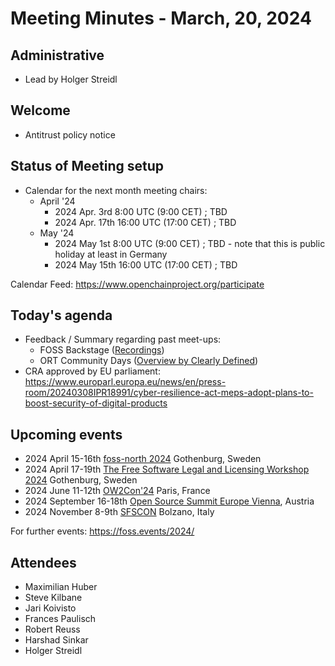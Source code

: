 # Meeting Minutes - March, 20, 2024

## Administrative

   * Lead by Holger Streidl
       
## Welcome

   * Antitrust policy notice

## Status of Meeting setup

* Calendar for the next month meeting chairs:
   * April '24 
      * 2024 Apr. 3rd 8:00 UTC (9:00 CET) ; TBD
      * 2024 Apr. 17th 16:00 UTC (17:00 CET) ; TBD
   * May '24 
      * 2024 May 1st 8:00 UTC (9:00 CET) ; TBD - note that this is public holiday at least in Germany
      * 2024 May 15th 16:00 UTC (17:00 CET) ; TBD

Calendar Feed: https://www.openchainproject.org/participate
   
## Today's agenda

   * Feedback / Summary regarding past meet-ups: 
      * FOSS Backstage ([Recordings](https://www.youtube.com/playlist?list=PLq-odUc2x7i-ww77dGasjo-d54ohCAb8k))
      * ORT Community Days ([Overview by Clearly Defined](https://opensource.org/blog/clearlydefined-at-the-ort-community-days))
   * CRA approved by EU parliament: https://www.europarl.europa.eu/news/en/press-room/20240308IPR18991/cyber-resilience-act-meps-adopt-plans-to-boost-security-of-digital-products

## Upcoming events

   * 2024 April 15-16th [foss-north 2024](https://foss-north.se/2024/) Gothenburg, Sweden
   * 2024 April 17-19th [The Free Software Legal and Licensing Workshop 2024](https://fsfe.org/activities/ln/llw-conf.html) Gothenburg, Sweden
   * 2024 June 11-12th [OW2Con'24](https://www.ow2con.org/view/2024/) Paris, France
   * 2024 September 16-18th [Open Source Summit Europe Vienna](https://events.linuxfoundation.org/open-source-summit-europe/), Austria
   * 2024 November 8-9th [SFSCON](https://www.sfscon.it) Bolzano, Italy

For further events: https://foss.events/2024/   

## Attendees

* Maximilian Huber
* Steve Kilbane
* Jari Koivisto
* Frances Paulisch
* Robert Reuss
* Harshad Sinkar
* Holger Streidl


